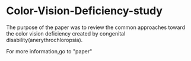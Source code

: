 # Color-Vision-Deficiency-study
The purpose of the paper was to review the common approaches toward the color vision deficiency created by congenital disability(anerythrochloropsia).

For more information,go to "paper"
